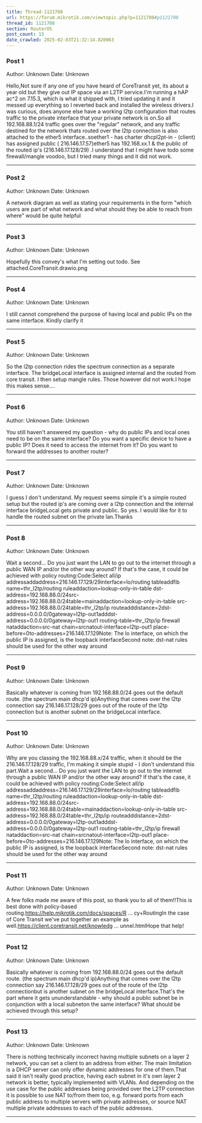 ```yaml
---
title: Thread-1121708
url: https://forum.mikrotik.com/viewtopic.php?p=1121708#p1121708
thread_id: 1121708
section: RouterOS
post_count: 13
date_crawled: 2025-02-03T21:32:14.820063
---
```


### Post 1
Author: Unknown
Date: Unknown

Hello,Not sure if any one of you have heard of CoreTransit yet, its about a year old but they give out IP space via an L2TP service.I'm running a hAP ac^2 on 7.15.3, which is what it shipped with, I tried updating it and it messed up everything so I reverted back and installed the wireless drivers.I was curious, does anyone else have a working l2tp configuration that routes traffic to the private interface that your private network is on.So all 192.168.88.1/24 traffic goes over the "regular" network, and any traffic destined for the network thats routed over the l2tp connection is also attached to the ether5 interface..soether1 - has charter dhcpl2pt-in - (client) has assigned public ( 216.146.17.57)ether5 has 192.168.xx.1 & the public of the routed ip's (216.146.17.128/29) .I understand that I might have todo some firewall/mangle voodoo, but I tried many things and it did not work.

---
### Post 2
Author: Unknown
Date: Unknown

A network diagram as well as stating your requirements in the form "which users are part of what network and what should they be able to reach from where" would be quite helpful

---
### Post 3
Author: Unknown
Date: Unknown

Hopefully this convey's what I'm setting out todo.  See attached.CoreTransit.drawio.png

---
### Post 4
Author: Unknown
Date: Unknown

I still cannot comprehend the purpose of having local and public IPs on the same interface. Kindly clarify it

---
### Post 5
Author: Unknown
Date: Unknown

So the l2tp connection rides the spectrum connection as a separate interface.  The bridgeLocal interface is assigned internal and the routed from core transit.  I then setup mangle rules.  Those however did not work.I hope this makes sense....

---
### Post 6
Author: Unknown
Date: Unknown

You still haven't answered my question - why do public IPs and local ones need to be on the same interface? Do you want a specific device to have a public IP? Does it need to access the internet from it? Do you want to forward the addresses to another router?

---
### Post 7
Author: Unknown
Date: Unknown

I guess I don't understand.  My request seems simple it's a simple routed setup but the routed ip's are coming over a l2tp connection and the internal interface bridgeLocal gets private and public.  So yes. I would like for it to handle the routed subnet on the private lan.Thanks

---
### Post 8
Author: Unknown
Date: Unknown

Wait a second... Do you just want the LAN to go out to the internet through a public WAN IP and/or the other way around? If that's the case, it could be achieved with policy routing:Code:Select all/ip addressaddaddress=216.146.17.129/29interface=lo/routing tableaddfib name=thr_l2tp/routing ruleaddaction=lookup-only-in-table dst-address=192.168.88.0/24src-address=192.168.88.0/24table=mainaddaction=lookup-only-in-table src-address=192.168.88.0/24table=thr_l2tp/ip routeadddistance=2dst-address=0.0.0.0/0gateway=l2tp-out1adddst-address=0.0.0.0/0gateway=l2tp-out1 routing-table=thr_l2tp/ip firewall nataddaction=src-nat chain=srcnatout-interface=l2tp-out1 place-before=0to-addresses=216.146.17.129Note: The lo interface, on which the public IP is assigned, is the loopback interfaceSecond note: dst-nat rules should be used for the other way around

---
### Post 9
Author: Unknown
Date: Unknown

Basically whatever is coming from 192.168.88.0/24 goes out the default route. (the spectrum main dhcp'd ip)Anything that comes over the l2tp connection say 216.146.17.128/29 goes out of the route of the l2tp connection but is another subnet on the bridgeLocal interface.

---
### Post 10
Author: Unknown
Date: Unknown

Why are you classing the 192.168.88.x/24 traffic, when it should be the 216.146.17.128/29 traffic, I'm making it simple stupid - I don't understand this part.Wait a second... Do you just want the LAN to go out to the internet through a public WAN IP and/or the other way around? If that's the case, it could be achieved with policy routing:Code:Select all/ip addressaddaddress=216.146.17.129/29interface=lo/routing tableaddfib name=thr_l2tp/routing ruleaddaction=lookup-only-in-table dst-address=192.168.88.0/24src-address=192.168.88.0/24table=mainaddaction=lookup-only-in-table src-address=192.168.88.0/24table=thr_l2tp/ip routeadddistance=2dst-address=0.0.0.0/0gateway=l2tp-out1adddst-address=0.0.0.0/0gateway=l2tp-out1 routing-table=thr_l2tp/ip firewall nataddaction=src-nat chain=srcnatout-interface=l2tp-out1 place-before=0to-addresses=216.146.17.129Note: The lo interface, on which the public IP is assigned, is the loopback interfaceSecond note: dst-nat rules should be used for the other way around

---
### Post 11
Author: Unknown
Date: Unknown

A few folks made me aware of this post, so thank you to all of them!!This is best done with policy-based routing.https://help.mikrotik.com/docs/spaces/R ... cy+RoutingIn the case of Core Transit we've put together an example as well.https://client.coretransit.net/knowledg ... unnel.htmlHope that help!

---
### Post 12
Author: Unknown
Date: Unknown

Basically whatever is coming from 192.168.88.0/24 goes out the default route. (the spectrum main dhcp'd ip)Anything that comes over the l2tp connection say 216.146.17.128/29 goes out of the route of the l2tp connectionbut is another subnet on the bridgeLocal interface.That's the part where it gets ununderstandable - why should a public subnet be in conjunction with a local subneton the same interface? What should be achieved through this setup?

---
### Post 13
Author: Unknown
Date: Unknown

There is nothing technically incorrect having multiple subnets on a layer 2 network, you can set a client to an address from either. The main limitation is a DHCP server can only offer dynamic addresses for one of them.That said it isn't really good practice, having each subnet in it's own layer 2 network is better, typically implemented with VLANs. And depending on the use case for the public addresses being provided over the L2TP connection it is possible to use NAT to/from them too, e.g. forward ports from each public address to multiple servers with private addresses, or source NAT multiple private addresses to each of the public addresses.

---
